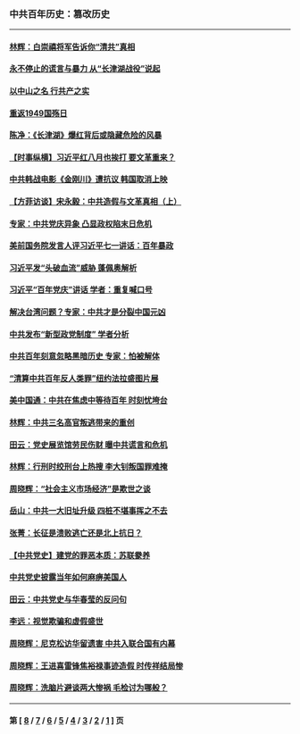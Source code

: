 ### 中共百年历史：篡改历史
---
#### [林辉：白崇禧将军告诉你“清共”真相](../../pages/nf1176115/n14044216.md) 
#### [永不停止的谎言与暴力 从“长津湖战役”说起](../../pages/nf1176115/n13494094.md) 
#### [以中山之名 行共产之实](../../pages/nf1176115/n13346437.md) 
#### [重返1949国殇日](../../pages/nf1176115/n13346372.md) 
#### [陈净：《长津湖》爆红背后或隐藏危险的风暴](../../pages/nf1176115/n13314364.md) 
#### [【时事纵横】习近平红八月也挨打 要文革重来？](../../pages/nf1176115/n13231393.md) 
#### [中共韩战电影《金刚川》遭抗议 韩国取消上映](../../pages/nf1176115/n13219114.md) 
#### [【方菲访谈】宋永毅：中共造假与文革真相（上）](../../pages/nf1176115/n13200760.md) 
#### [专家：中共党庆异象 凸显政权陷末日危机](../../pages/nf1176115/n13067084.md) 
#### [美前国务院发言人评习近平七一讲话：百年暴政](../../pages/nf1176115/n13066986.md) 
#### [习近平发“头破血流”威胁 蓬佩奥解析](../../pages/nf1176115/n13063604.md) 
#### [习近平“百年党庆”讲话 学者：重复喊口号](../../pages/nf1176115/n13061411.md) 
#### [解决台湾问题？专家：中共才是分裂中国元凶](../../pages/nf1176115/n13060811.md) 
#### [中共发布“新型政党制度” 学者分析](../../pages/nf1176115/n13056354.md) 
#### [中共百年刻意忽略黑暗历史 专家：怕被解体](../../pages/nf1176115/n13056056.md) 
#### [“清算中共百年反人类罪”纽约法拉盛图片展](../../pages/nf1176115/n13052220.md) 
#### [美中国通：中共在焦虑中等待百年 时刻忧垮台](../../pages/nf1176115/n13048820.md) 
#### [林辉：中共三名高官叛逃带来的重创](../../pages/nf1176115/n13035206.md) 
#### [田云：党史展览馆劳民伤财 曝中共谎言和危机](../../pages/nf1176115/n13033900.md) 
#### [林辉：行刑时绞刑台上热搜 李大钊叛国罪难掩](../../pages/nf1176115/n13031965.md) 
#### [周晓辉：“社会主义市场经济”是欺世之谈](../../pages/nf1176115/n13024090.md) 
#### [岳山：中共一大旧址升级 四桩不堪事挥之不去](../../pages/nf1176115/n13021697.md) 
#### [张菁：长征是溃败逃亡还是北上抗日？](../../pages/nf1176115/n13020585.md) 
#### [【中共党史】建党的罪恶本质：苏联豢养](../../pages/nf1176115/n13011888.md) 
#### [中共党史披露当年如何麻痹美国人](../../pages/nf1176115/n12966400.md) 
#### [田云：中共党史与华春莹的反问句](../../pages/nf1176115/n12765178.md) 
#### [李远：视觉欺骗和虚假盛世](../../pages/nf1176115/n12993376.md) 
#### [周晓辉：尼克松访华留遗害 中共入联合国有内幕](../../pages/nf1176115/n12991422.md) 
#### [周晓辉：王进喜雷锋焦裕禄事迹造假 时传祥结局惨](../../pages/nf1176115/n12985497.md) 
#### [周晓辉：洗脑片避谈两大惨祸 毛检讨为哪般？](../../pages/nf1176115/n12971285.md) 

---
#### 第 [ [8](./8.md) / [7](./7.md) / [6](./6.md) / [5](./5.md) / [4](./4.md) / [3](./3.md) / [2](./2.md) / [1](./1.md) ] 页
